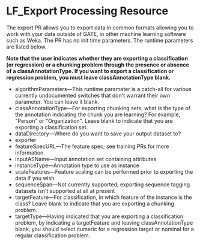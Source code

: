# LF_Export Processing Resource

The export PR allows you to export data in common formats allowing you to work with your data outside of GATE, in other machine learning software such as Weka. The PR has no init time parameters. The runtime parameters are listed below.

**Note that the user indicates whether they are exporting a classification (or regression) or a chunking problem through the presence or absence of a classAnnotationType. If you want to export a classification or regression problem, you must leave classAnnotationType blank.**

* algorithmParameters—This runtime parameter is a catch-all for various currently undocumented switches that don't warrant their own parameter. You can leave it blank.
* classAnnotationType—For exporting chunking sets, what is the type of the annotation indicating the chunk you are learning? For example, "Person" or "Organization". Leave blank to indicate that you are exporting a classification set.
* dataDirectory—Where do you want to save your output dataset to?
* exporter
* featureSpecURL—The feature spec; see training PRs for more information
* inputASName—Input annotation set containing attributes
* instanceType—Annotation type to use as instance
* scaleFeatures—Feature scaling can be performed prior to exporting the data if you wish
* sequenceSpan—Not currently supported; exporting sequence tagging datasets isn't supported at all at present
* targetFeature—For classification, in which feature of the instance is the class? Leave blank to indicate that you are exporting a chunking problem.
* targetType—Having indicated that you are exporting a classification problem, by indicating a targetFeature and leaving classAnnotationType blank, you should select numeric for a regression target or nominal for a regular classification problem.
